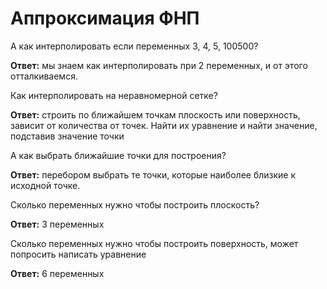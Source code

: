 # Аппроксимация ФНП
А как интерполировать если переменных 3, 4, 5, 100500?

**Ответ:** мы знаем как интерполировать при 2 переменных, и от этого отталкиваемся.

Как интерполировать на неравномерной сетке?

**Ответ:** строить по ближайшем точкам плоскость или поверхность, зависит от количества от точек. Найти их уравнение и найти значение, подставив значение точки

А как выбрать ближайшие точки для построения?

**Ответ:** перебором выбрать те точки, которые наиболее близкие к исходной точке.

Сколько переменных нужно чтобы построить плоскость?

**Ответ:** 3 переменных

Сколько переменных нужно чтобы построить поверхность, может попросить написать уравнение

**Ответ:** 6 переменных
